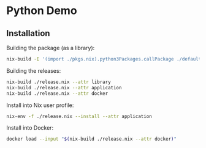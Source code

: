 # Python Demo

## Installation

Building the package (as a library):

```sh
nix-build -E '(import ./pkgs.nix).python3Packages.callPackage ./default.nix {}'
```

Building the releases:

```sh
nix-build ./release.nix --attr library
nix-build ./release.nix --attr application
nix-build ./release.nix --attr docker
```

Install into Nix user profile:

```sh
nix-env -f ./release.nix --install --attr application
```

Install into Docker:

```sh
docker load --input "$(nix-build ./release.nix --attr docker)"
```
